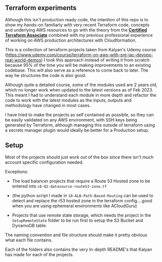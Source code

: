 ﻿

## **Terraform experiments**
Although this isn't production ready code, the intention of this repo is to show my hands-on familiarly with very recent Terraform code, concepts and underlying AWS resources to go with the theory from the **[Certified Terraform Associate](https://www.hashicorp.com/certification/terraform-associate)** combined with my previous professional experience of working on AWS production architectures with Cloudformation.  

This is a collection of terraform projects taken from Kalyan's Udemy course 
(https://www.udemy.com/course/terraform-on-aws-with-sre-iac-devops-real-world-demos)
I took this approach instead of writing it from scratch because 95% of the time you will be making improvements to an existing codebase. This will also serve as a reference to come back to later. The way he structures the code is also good.

Although quite a detailed course, some of the modules used are 2 years old, which no longer work when updated to the latest versions as of Feb 2023. This meant I had to understand each module in more depth and refactor the code to work with the latest modules as the inputs, outputs and methodology have changed in most cases. 

I have tried to make the projects as self contained as possible, so they can be easily validated on any AWS environment, with SSH keys being generated by Terraform, although managing this outside of terraform using a secrets manager plugin would ideally be better for a Production setup. 


## Setup
Most of the projects should just work out of the box since there isn't much account specific configuration needed.

Exceptions: 

 - The load balancer projects that require a Route 53 Hosted zone to be entered into `c6-02-datasource-route53-zone.tf` 
 - (the python script I made in `10-ALB-Path-Based-Routing` can be used to detect and replace the r53 hosted zone in the terraform config....good when you are using ephemeral environments like ACloudGuru)
 
 - Projects that use remote state storage, which needs the project in the `SetupRemoteState` folder to be run first to setup the S3 Bucket and DynamoDB table.

The naming convention and file structure should make it pretty obvious what each file contains. 

Each of the folders also contains the very In-depth README's that Kalyan has made for each of the projects.  